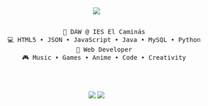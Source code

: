 <div align="center">
<img src="https://readme-typing-svg.demolab.com?font=Inconsolata&weight=500&size=40&duration=6000&pause=1000&color=A7A459&center=true&vCenter=true&multiline=true&repeat=false&random=false&width=1000&height=100&lines=Hola,+soy+Guillermo+Morcillo+Carmona;Estudiante+de+Desarrollo+de+Aplicaciones+Web" />
<br><br>
<pre>
    💼 DAW @ IES El Caminás
    💻 HTML5 • JSON • JavaScript • Java • MySQL • Python
    📖 Web Developer
    🎮 Music • Games • Anime • Code • Creativity
</pre>
<br><br>

    
[![](https://img.shields.io/badge/linkedin-0a66c2)](https://www.linkedin.com/in/guillermo-morcillo-carmona-a4887b312/)
[![](https://img.shields.io/badge/instagram-0a66c2)](https://www.linkedin.com/in/guillermo-morcillo-carmona-a4887b312/)

</div>

